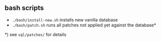 bash scripts
---

 * `./bash/install-new.sh` installs new vanilla database
 * `./bash/patch.sh` runs all patches not applied yet against the database*
 
 *) see `sql/patches/` for details
 